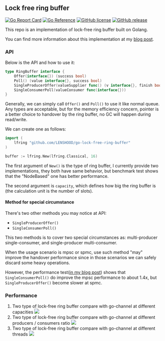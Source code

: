 ## Lock free ring buffer  
[![Go Report Card](https://goreportcard.com/badge/github.com/LENSHOOD/go-lock-free-ring-buffer)](https://goreportcard.com/report/github.com/LENSHOOD/go-lock-free-ring-buffer) [![Go Reference](https://pkg.go.dev/badge/github.com/LENSHOOD/go-lock-free-ring-buffer.svg)](https://pkg.go.dev/github.com/LENSHOOD/go-lock-free-ring-buffer) [![GitHub license](https://img.shields.io/github/license/LENSHOOD/go-lock-free-ring-buffer)](https://github.com/LENSHOOD/go-lock-free-ring-buffer/blob/master/LICENSE) [![GitHub release](https://img.shields.io/github/tag/LENSHOOD/go-lock-free-ring-buffer)](https://github.com/LENSHOOD/go-lock-free-ring-buffer/releases/tag/v0.1.0)

This repo is an implementation of lock-free ring buffer built on Golang.

You can find more information about this implementation at my [blog post](https://lenshood.github.io/2021/04/19/lock-free-ring-buffer/#more).

### API
Below is the API and how to use it:
```go
type RingBuffer interface {
    Offer(interface{}) (success bool)
    Poll() (value interface{}, success bool)
    SingleProducerOffer(valueSupplier func() (v interface{}, finish bool))
    SingleConsumerPoll(valueConsumer func(interface{}))
}
```
Generally, we can simply call `Offer()` and `Poll()` to use it like normal queue. Any types are acceptable, but for the memory efficiency concern, pointer is a better choice to handover by the ring buffer, no GC will happen during read/write.

We can create one as follows:
```go
import (
    lfring "github.com/LENSHOOD/go-lock-free-ring-buffer"
)

buffer := lfring.New(lfring.Classical, 16)
```

The first argument of `New()` is the type of ring buffer, I currently provide two implementations, they both have same behavior, but benchmark test shows that the "NodeBased" one has better performance.

The second argument is `capacity`, which defines how big the ring buffer is (the calculation unit is the number of slots).

#### Method for special circumstance
There's two other methods you may notice at API:
- `SingleProducerOffer()`
- `SingleConsumerPoll()`

This two methods is to cover two special circumstances as: multi-producer single-consumer, and single-producer multi-consumer.

When the usage scenario is mpsc or spmc, use such method "may" improve the handover performance since in those scenarios we can safely discard some heavy operations.

However, the performance test([in my blog post](https://lenshood.github.io/2021/04/19/lock-free-ring-buffer/#more)) shows that `SingleConsumerPoll()` do improve the mpsc performance to about 1.4x, but `SingleProducerOffer()` become slower at spmc.

### Performance
1. Two type of lock-free ring buffer compare with go-channel at different capacities
![](https://lenshood.github.io/2021/04/19/lock-free-ring-buffer/5.png)
2. Two type of lock-free ring buffer compare with go-channel at different producers / consumers ratio
![](https://lenshood.github.io/2021/04/19/lock-free-ring-buffer/6.png)
3. Two type of lock-free ring buffer compare with go-channel at different threads
![](https://lenshood.github.io/2021/04/19/lock-free-ring-buffer/7.png)
